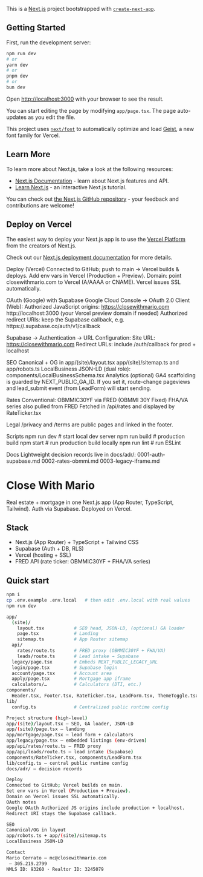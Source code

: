 This is a [Next.js](https://nextjs.org) project bootstrapped with [`create-next-app`](https://nextjs.org/docs/app/api-reference/cli/create-next-app).

## Getting Started

First, run the development server:

```bash
npm run dev
# or
yarn dev
# or
pnpm dev
# or
bun dev
```

Open [http://localhost:3000](http://localhost:3000) with your browser to see the result.

You can start editing the page by modifying `app/page.tsx`. The page auto-updates as you edit the file.

This project uses [`next/font`](https://nextjs.org/docs/app/building-your-application/optimizing/fonts) to automatically optimize and load [Geist](https://vercel.com/font), a new font family for Vercel.

## Learn More

To learn more about Next.js, take a look at the following resources:

- [Next.js Documentation](https://nextjs.org/docs) - learn about Next.js features and API.
- [Learn Next.js](https://nextjs.org/learn) - an interactive Next.js tutorial.

You can check out [the Next.js GitHub repository](https://github.com/vercel/next.js) - your feedback and contributions are welcome!

## Deploy on Vercel

The easiest way to deploy your Next.js app is to use the [Vercel Platform](https://vercel.com/new?utm_medium=default-template&filter=next.js&utm_source=create-next-app&utm_campaign=create-next-app-readme) from the creators of Next.js.

Check out our [Next.js deployment documentation](https://nextjs.org/docs/app/building-your-application/deploying) for more details.

Deploy (Vercel)
Connected to GitHub; push to main → Vercel builds & deploys.
Add env vars in Vercel (Production + Preview).
Domain: point closewithmario.com to Vercel (A/AAAA or CNAME). Vercel issues SSL automatically.

OAuth (Google) with Supabase
Google Cloud Console → OAuth 2.0 Client (Web):
Authorized JavaScript origins:
https://closewithmario.com
http://localhost:3000
(your Vercel preview domain if needed)
Authorized redirect URIs: keep the Supabase callback, e.g.
https://<project-ref>.supabase.co/auth/v1/callback

Supabase → Authentication → URL Configuration:
Site URL: https://closewithmario.com
Redirect URLs: include /auth/callback for prod + localhost

SEO
Canonical + OG in app/(site)/layout.tsx
app/(site)/sitemap.ts and app/robots.ts
LocalBusiness JSON-LD (dual role): components/LocalBusinessSchema.tsx
Analytics (optional)
GA4 scaffolding is guarded by NEXT_PUBLIC_GA_ID.
If you set it, route-change pageviews and lead_submit event (from LeadForm) will start sending.

Rates
Conventional: OBMMIC30YF via FRED (OBMMI 30Y Fixed)
FHA/VA series also pulled from FRED
Fetched in /api/rates and displayed by RateTicker.tsx

Legal
/privacy and /terms are public pages and linked in the footer.

Scripts
npm run dev     # start local dev server
npm run build   # production build
npm start       # run production build locally
npm run lint    # run ESLint

Docs
Lightweight decision records live in docs/adr/:
0001-auth-supabase.md
0002-rates-obmmi.md
0003-legacy-iframe.md

# Close With Mario
Real estate + mortgage in one Next.js app (App Router, TypeScript, Tailwind). Auth via Supabase. Deployed on Vercel.

## Stack
- Next.js (App Router) + TypeScript + Tailwind CSS
- Supabase (Auth + DB, RLS)
- Vercel (hosting + SSL)
- FRED API (rate ticker: OBMMIC30YF + FHA/VA series)

## Quick start
```bash
npm i
cp .env.example .env.local   # then edit .env.local with real values
npm run dev

app/
  (site)/
    layout.tsx           # SEO head, JSON-LD, (optional) GA loader
    page.tsx             # Landing
    sitemap.ts           # App Router sitemap
  api/
    rates/route.ts       # FRED proxy (OBMMIC30YF + FHA/VA)
    leads/route.ts       # Lead intake → Supabase
  legacy/page.tsx        # Embeds NEXT_PUBLIC_LEGACY_URL
  login/page.tsx         # Supabase login
  account/page.tsx       # Account area
  apply/page.tsx         # Mortgage app iframe
  calculators/…          # Calculators (DTI, etc.)
components/
  Header.tsx, Footer.tsx, RateTicker.tsx, LeadForm.tsx, ThemeToggle.tsx, LocalBusinessSchema.tsx
lib/
  config.ts              # Centralized public runtime config

Project structure (high-level)
app/(site)/layout.tsx – SEO, GA loader, JSON-LD
app/(site)/page.tsx – landing
app/mortgage/page.tsx – lead form + calculators
app/legacy/page.tsx – embedded listings (env-driven)
app/api/rates/route.ts – FRED proxy
app/api/leads/route.ts – lead intake (Supabase)
components/RateTicker.tsx, components/LeadForm.tsx
lib/config.ts – central public runtime config
docs/adr/ – decision records

Deploy
Connected to GitHub; Vercel builds on main.
Set env vars in Vercel (Production + Preview).
Domain on Vercel issues SSL automatically.
OAuth notes
Google OAuth Authorized JS origins include production + localhost.
Redirect URI stays the Supabase callback.

SEO
Canonical/OG in layout
app/robots.ts + app/(site)/sitemap.ts
LocalBusiness JSON-LD

Contact
Mario Cerrato — mc@closewithmario.com
 — 305.219.2799
NMLS ID: 93260 · Realtor ID: 3245079